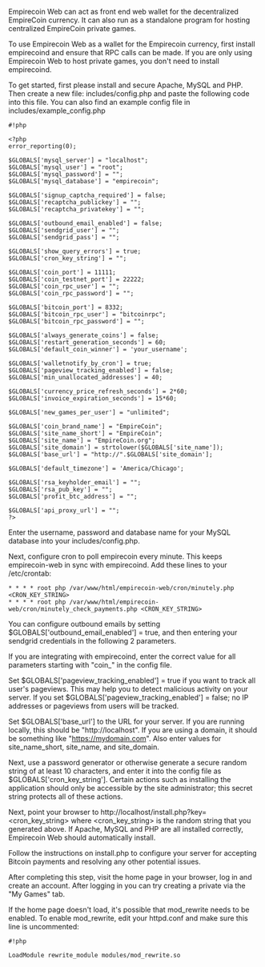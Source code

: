 Empirecoin Web can act as front end web wallet for the decentralized EmpireCoin currency. It can also run as a standalone program for hosting centralized EmpireCoin private games.

To use Empirecoin Web as a wallet for the Empirecoin currency, first install empirecoind and ensure that RPC calls can be made.  If you are only using Empirecoin Web to host private games, you don't need to install empirecoind.

To get started, first please install and secure Apache, MySQL and PHP.  Then create a new file: includes/config.php and paste the following code into this file.  You can also find an example config file in includes/example_config.php

```
#!php

<?php
error_reporting(0);

$GLOBALS['mysql_server'] = "localhost";
$GLOBALS['mysql_user'] = "root";
$GLOBALS['mysql_password'] = "";
$GLOBALS['mysql_database'] = "empirecoin";

$GLOBALS['signup_captcha_required'] = false;
$GLOBALS['recaptcha_publickey'] = "";
$GLOBALS['recaptcha_privatekey'] = "";

$GLOBALS['outbound_email_enabled'] = false;
$GLOBALS['sendgrid_user'] = "";
$GLOBALS['sendgrid_pass'] = "";

$GLOBALS['show_query_errors'] = true;
$GLOBALS['cron_key_string'] = "";

$GLOBALS['coin_port'] = 11111;
$GLOBALS['coin_testnet_port'] = 22222;
$GLOBALS['coin_rpc_user'] = "";
$GLOBALS['coin_rpc_password'] = "";

$GLOBALS['bitcoin_port'] = 8332;
$GLOBALS['bitcoin_rpc_user'] = "bitcoinrpc";
$GLOBALS['bitcoin_rpc_password'] = "";

$GLOBALS['always_generate_coins'] = false;
$GLOBALS['restart_generation_seconds'] = 60;
$GLOBALS['default_coin_winner'] = 'your_username';

$GLOBALS['walletnotify_by_cron'] = true;
$GLOBALS['pageview_tracking_enabled'] = false;
$GLOBALS['min_unallocated_addresses'] = 40;

$GLOBALS['currency_price_refresh_seconds'] = 2*60;
$GLOBALS['invoice_expiration_seconds'] = 15*60;

$GLOBALS['new_games_per_user'] = "unlimited";

$GLOBALS['coin_brand_name'] = "EmpireCoin";
$GLOBALS['site_name_short'] = "EmpireCoin";
$GLOBALS['site_name'] = "EmpireCoin.org";
$GLOBALS['site_domain'] = strtolower($GLOBALS['site_name']);
$GLOBALS['base_url'] = "http://".$GLOBALS['site_domain'];

$GLOBALS['default_timezone'] = 'America/Chicago';

$GLOBALS['rsa_keyholder_email'] = "";
$GLOBALS['rsa_pub_key'] = "";
$GLOBALS['profit_btc_address'] = "";

$GLOBALS['api_proxy_url'] = "";
?>

```

Enter the username, password and database name for your MySQL database into your includes/config.php.

Next, configure cron to poll empirecoin every minute. This keeps empirecoin-web in sync with empirecoind. Add these lines to your /etc/crontab:
```
* * * * root php /var/www/html/empirecoin-web/cron/minutely.php <CRON_KEY_STRING>
* * * * root php /var/www/html/empirecoin-web/cron/minutely_check_payments.php <CRON_KEY_STRING>
```

You can configure outbound emails by setting $GLOBALS['outbound_email_enabled'] = true, and then entering your sendgrid credentials in the following 2 parameters.

If you are integrating with empirecoind, enter the correct value for all parameters starting with "coin_" in the config file.

Set $GLOBALS['pageview_tracking_enabled'] = true if you want to track all user's pageviews.  This may help you to detect malicious activity on your server.  If you set $GLOBALS['pageview_tracking_enabled'] = false; no IP addresses or pageviews from users will be tracked.

Set $GLOBALS['base_url'] to the URL for your server.  If you are running locally, this should be "http://localhost".  If you are using a domain, it should be something like "https://mydomain.com".
Also enter values for site_name_short, site_name, and site_domain.

Next, use a password generator or otherwise generate a secure random string of at least 10 characters, and enter it into the config file as $GLOBALS['cron_key_string'].  Certain actions such as installing the application should only be accessible by the site administrator; this secret string protects all of these actions.

Next, point your browser to http://localhost/install.php?key=<cron_key_string> where <cron_key_string> is the random string that you generated above.  If Apache, MySQL and PHP are all installed correctly, Empirecoin Web should automatically install.

Follow the instructions on install.php to configure your server for accepting Bitcoin payments and resolving any other potential issues.

After completing this step, visit the home page in your browser, log in and create an account.  After logging in you can try creating a private via the "My Games" tab.

If the home page doesn't load, it's possible that mod_rewrite needs to be enabled.  To enable mod_rewrite, edit your httpd.conf and make sure this line is uncommented:

```
#!php

LoadModule rewrite_module modules/mod_rewrite.so
```